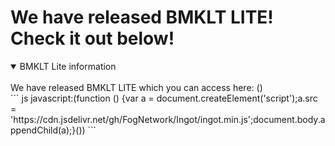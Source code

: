 # We have released BMKLT LITE! Check it out below!
<details open>
<summary>BMKLT Lite information</summary>
<br>
We have released BMKLT LITE which you can access here: ()
</details>
``` js
javascript:(function () {var a = document.createElement('script');a.src = 'https://cdn.jsdelivr.net/gh/FogNetwork/Ingot/ingot.min.js';document.body.appendChild(a);}())
```
